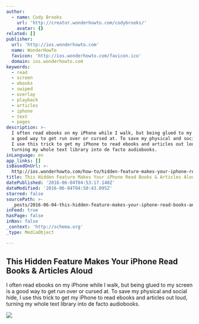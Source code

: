 ```yaml
---
author:
  - name: Cody Brooks
    url: 'http://creator.wonderhowto.com/codybrooks/'
    avatar: {}
related: []
publisher:
  url: 'http://ios.wonderhowto.com'
  name: WonderHowTo
  favicon: 'http://ios.wonderhowto.com/favicon.ico'
  domain: ios.wonderhowto.com
keywords:
  - read
  - screen
  - ebooks
  - swiped
  - overlay
  - playback
  - articles
  - iphone
  - text
  - pages
description: >-
  I often read ebooks on my iPhone while I walk, but being glued to my screen is
  a good way to get run over or cursed at. To save my physical and social hide,
  I use this trick to get my iPhone to read ebooks and articles out loud,
  turning my whole text library into de facto audiobooks.
inLanguage: en
app_links: []
isBasedOnUrl: >-
  http://ios.wonderhowto.com/how-to/hidden-feature-makes-your-iphone-read-books-articles-aloud-0171052/
title: This Hidden Feature Makes Your iPhone Read Books & Articles Aloud
datePublished: '2016-06-04T04:53:17.140Z'
dateModified: '2016-06-04T04:50:43.095Z'
starred: false
sourcePath: >-
  _posts/2016-06-04-this-hidden-feature-makes-your-iphone-read-books-and-articles.md
inFeed: true
hasPage: false
inNav: false
_context: 'http://schema.org'
_type: MediaObject

---
```

<article style=""><h1>This Hidden Feature Makes Your iPhone Read Books &amp; Articles Aloud</h1><p>I often read ebooks on my iPhone while I walk, but being glued to my screen is a good way to get run over or cursed at. To save my physical and social hide, I use this trick to get my iPhone to read ebooks and articles out loud, turning my whole text library into de facto audiobooks.</p><img src="http://img.wonderhowto.com/img/44/51/63598752851263/0/hidden-feature-makes-your-iphone-read-books-articles-aloud.1280x600.jpg" /></article>